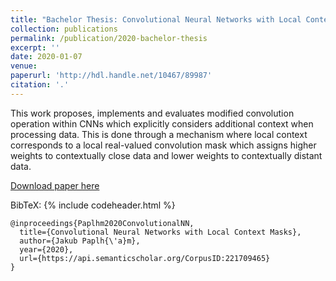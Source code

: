 ```yaml
---
title: "Bachelor Thesis: Convolutional Neural Networks with Local Context Masks"
collection: publications
permalink: /publication/2020-bachelor-thesis
excerpt: ''
date: 2020-01-07
venue: 
paperurl: 'http://hdl.handle.net/10467/89987'
citation: '.'
---
```


This work proposes, implements and evaluates modified convolution operation within CNNs which explicitly considers additional context when processing data. This is done through a mechanism where local context corresponds to a local real-valued convolution mask which assigns higher weights to contextually close data and lower weights to contextually distant data.

[Download paper here](https://dspace.cvut.cz/bitstream/handle/10467/89987/F3-BP-2020-Paplham-Jakub-Paplham_BThesis_final_reduced_size.pdf?sequence=-1&isAllowed=y)


BibTeX: 
{% include codeheader.html %}
```
@inproceedings{Paplhm2020ConvolutionalNN,
  title={Convolutional Neural Networks with Local Context Masks},
  author={Jakub Paplh{\'a}m},
  year={2020},
  url={https://api.semanticscholar.org/CorpusID:221709465}
}
```
